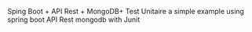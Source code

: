 Sping Boot + API Rest + MongoDB+ Test Unitaire
a simple example using spring boot API Rest  mongodb  with Junit
